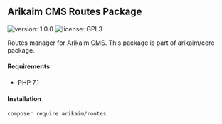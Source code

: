 ## Arikaim CMS Routes Package
![version: 1.0.0](https://img.shields.io/github/release/arikaim/routes.svg)
![license: GPL3](https://img.shields.io/badge/License-GPLv3-blue.svg)

Routes manager for Arikaim CMS.
This package is part of arikaim/core package.


#### Requirements 
  * PHP 7.1


#### Installation

```sh
composer require arikaim/routes
```

